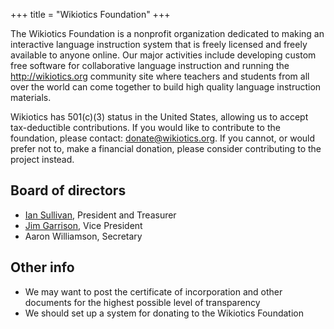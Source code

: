 +++
title = "Wikiotics Foundation"
+++

The Wikiotics Foundation is a nonprofit organization dedicated to making
an interactive language instruction system that is freely licensed and
freely available to anyone online. Our major activities include
developing custom free software for collaborative language instruction
and running the <http://wikiotics.org> community site where teachers and
students from all over the world can come together to build high quality
language instruction materials.

Wikiotics has 501(c)(3) status in the United States, allowing us to
accept tax-deductible contributions. If you would like to contribute to
the foundation, please contact: donate@wikiotics.org. If you cannot, or
would prefer not to, make a financial donation, please consider
contributing to the project instead.

## Board of directors

  - [Ian Sullivan](/user/ian), President and Treasurer
  - [Jim Garrison](/user/garrison), Vice President
  - Aaron Williamson, Secretary

## Other info

  - We may want to post the certificate of incorporation and other
    documents for the highest possible level of transparency
  - We should set up a system for donating to the Wikiotics Foundation
